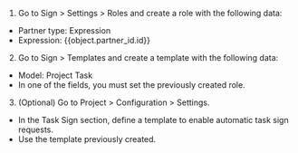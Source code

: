 1.  Go to Sign > Settings > Roles and create a role with the following data:

- Partner type: Expression
- Expression: {{object.partner_id.id}}

2.  Go to Sign > Templates and create a template with the following data:

- Model: Project Task
- In one of the fields, you must set the previously created role.

3.  (Optional) Go to Project > Configuration > Settings.

- In the Task Sign section, define a template to enable automatic task sign requests.
- Use the template previously created.
